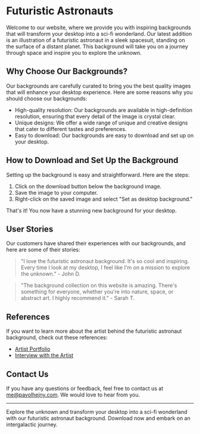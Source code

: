 <!--font:Barlow Condensed-->

# Futuristic Astronauts

Welcome to our website, where we provide you with inspiring backgrounds that will transform your desktop into a sci-fi wonderland. Our latest addition is an illustration of a futuristic astronaut in a sleek spacesuit, standing on the surface of a distant planet. This background will take you on a journey through space and inspire you to explore the unknown.

## Why Choose Our Backgrounds?

Our backgrounds are carefully curated to bring you the best quality images that will enhance your desktop experience. Here are some reasons why you should choose our backgrounds:

-   High-quality resolution: Our backgrounds are available in high-definition resolution, ensuring that every detail of the image is crystal clear.
-   Unique designs: We offer a wide range of unique and creative designs that cater to different tastes and preferences.
-   Easy to download: Our backgrounds are easy to download and set up on your desktop.

## How to Download and Set Up the Background

Setting up the background is easy and straightforward. Here are the steps:

1. Click on the download button below the background image.
2. Save the image to your computer.
3. Right-click on the saved image and select "Set as desktop background."

That's it! You now have a stunning new background for your desktop.

## User Stories

Our customers have shared their experiences with our backgrounds, and here are some of their stories:

> "I love the futuristic astronaut background. It's so cool and inspiring. Every time I look at my desktop, I feel like I'm on a mission to explore the unknown." - John D.

> "The background collection on this website is amazing. There's something for everyone, whether you're into nature, space, or abstract art. I highly recommend it." - Sarah T.

## References

If you want to learn more about the artist behind the futuristic astronaut background, check out these references:

-   [Artist Portfolio](#)
-   [Interview with the Artist](#)

## Contact Us

If you have any questions or feedback, feel free to contact us at me@pavolhejny.com. We would love to hear from you.

---

Explore the unknown and transform your desktop into a sci-fi wonderland with our futuristic astronaut background. Download now and embark on an intergalactic journey.

<!--

Write me content for website with wallpaper which alt text is:

"An illustration of a futuristic astronaut in a sleek spacesuit, standing on the surface of a distant planet."

The name/title of the page should not be 1:1 copy of the alt text but rather a real content of the website which is using this wallpaper.

- Use markdown format
- Start with heading
- Heading should be short and concise
- The content should look like a real website
- The website should not be about the wallpaper, wallpaper is just a related background
- Heading should be contain work "wallpaper" or "background"
- Include real sections like references, contact, user stories, etc. use things relevant to the page purpose.
- Feel free to use structure like headings, bullets, numbering, blockquotes, paragraphs, horizontal lines, etc.
- You can use formatting like bold or _italic_
- You can include UTF-8 emojis
- Links should be only #hash anchors (and you can refer to the document itself)
- Do not include images


---


# Futuristic Astronaut Wallpaper for Your Desktop

Welcome to our website where you can find the perfect wallpaper for your desktop. Our latest addition is an illustration of a futuristic astronaut in a sleek spacesuit, standing on the surface of a distant planet. This wallpaper will transform your desktop into a sci-fi wonderland, inspiring you to reach for the stars.

## Why Choose Our Wallpaper?

Our wallpapers are carefully curated to bring you the best quality images that will enhance your desktop experience. Here are some reasons why you should choose our wallpaper:

- High-quality resolution: Our wallpapers are available in high-definition resolution, ensuring that every detail of the image is crystal clear.
- Unique designs: We offer a wide range of unique and creative designs that cater to different tastes and preferences.
- Easy to download: Our wallpapers are easy to download and set up on your desktop.

## How to Download and Set Up the Wallpaper

Setting up the wallpaper is easy and straightforward. Here are the steps:

1. Click on the download button below the wallpaper image.
2. Save the image to your computer.
3. Right-click on the saved image and select "Set as desktop background."

That's it! You now have a stunning new wallpaper for your desktop.

## User Stories

Our customers have shared their experiences with our wallpapers, and here are some of their stories:

> "I love the futuristic astronaut wallpaper. It's so cool and inspiring. Every time I look at my desktop, I feel like I'm on a mission to explore the unknown." - John D.

> "The wallpaper collection on this website is amazing. There's something for everyone, whether you're into nature, space, or abstract art. I highly recommend it." - Sarah T.

## References

If you want to learn more about the artist behind the futuristic astronaut wallpaper, check out these references:

- [Artist Portfolio](#)
- [Interview with the Artist](#)

## Contact Us

If you have any questions or feedback, feel free to contact us at me@pavolhejny.com. We would love to hear from you.

---

Transform your desktop into a sci-fi wonderland with our futuristic astronaut wallpaper. Download now and reach for the stars!


---


Heading should not include word "wallpaper". The website should not be about the wallpaper itself, wallpaper is just a related background, rewrite whole content.


---


# Explore the Unknown: Futuristic Astronaut on a Distant Planet

Welcome to our website, where we provide you with inspiring backgrounds that will transform your desktop into a sci-fi wonderland. Our latest addition is an illustration of a futuristic astronaut in a sleek spacesuit, standing on the surface of a distant planet. This background will take you on a journey through space and inspire you to explore the unknown.

## Why Choose Our Backgrounds?

Our backgrounds are carefully curated to bring you the best quality images that will enhance your desktop experience. Here are some reasons why you should choose our backgrounds:

- High-quality resolution: Our backgrounds are available in high-definition resolution, ensuring that every detail of the image is crystal clear.
- Unique designs: We offer a wide range of unique and creative designs that cater to different tastes and preferences.
- Easy to download: Our backgrounds are easy to download and set up on your desktop.

## How to Download and Set Up the Background

Setting up the background is easy and straightforward. Here are the steps:

1. Click on the download button below the background image.
2. Save the image to your computer.
3. Right-click on the saved image and select "Set as desktop background."

That's it! You now have a stunning new background for your desktop.

## User Stories

Our customers have shared their experiences with our backgrounds, and here are some of their stories:

> "I love the futuristic astronaut background. It's so cool and inspiring. Every time I look at my desktop, I feel like I'm on a mission to explore the unknown." - John D.

> "The background collection on this website is amazing. There's something for everyone, whether you're into nature, space, or abstract art. I highly recommend it." - Sarah T.

## References

If you want to learn more about the artist behind the futuristic astronaut background, check out these references:

- [Artist Portfolio](#)
- [Interview with the Artist](#)

## Contact Us

If you have any questions or feedback, feel free to contact us at me@pavolhejny.com. We would love to hear from you.

---

Explore the unknown and transform your desktop into a sci-fi wonderland with our futuristic astronaut background. Download now and embark on an intergalactic journey.

-->

